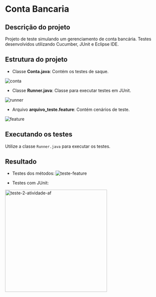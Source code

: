 # Conta Bancaria

## Descrição do projeto

Projeto de teste simulando um gerenciamento de conta bancária. Testes desenvolvidos utilizando Cucumber, JUnit e Eclipse IDE.

## Estrutura do projeto
- Classe **Conta.java**: Contém os testes de saque.

![conta](https://github.com/mateusmaranhaogit/ContaBancaria/assets/101333760/d54b0f32-2ad7-4098-b124-a0d17d08d603)

- Classe **Runner.java**: Classe para executar testes em JUnit.

![runner](https://github.com/mateusmaranhaogit/ContaBancaria/assets/101333760/f331765b-80dd-4c73-bcdf-05f599877f57)

- Arquivo **arquivo_teste.feature**: Contém cenários de teste.

![feature](https://github.com/mateusmaranhaogit/ContaBancaria/assets/101333760/4918d182-0474-4630-a05a-9cab970b0f37)

## Executando os testes

Utilize a classe ```Runner.java``` para executar os testes.

## Resultado 

- Testes dos métodos:
![teste-feature](https://github.com/mateusmaranhaogit/ContaBancaria/assets/101333760/eeb18a7c-b86d-4e8b-ae52-27b36973a98b)

- Testes com JUnit:
<img width="333" alt="teste-2-atividade-af" src="https://github.com/mateusmaranhaogit/conta-bancaria/assets/101333760/db1c5770-2287-49ae-ba49-b3b58cf7ed6c">
